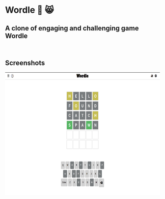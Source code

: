 # Wordle 🚀 😸
## A clone of engaging and challenging game Wordle 


<br>

## Screenshots
<img src="./wordle-try.png" height="400px">

